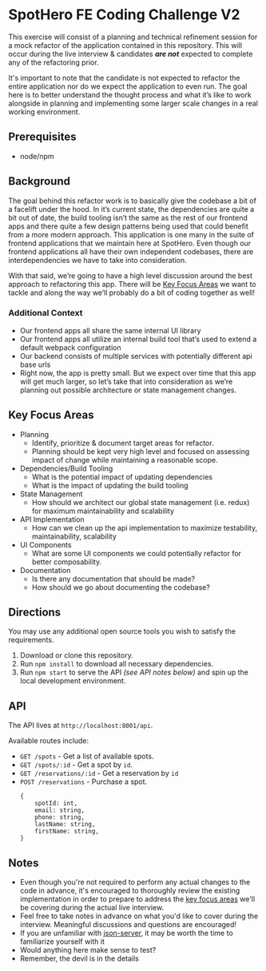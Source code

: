# SpotHero FE Coding Challenge V2
This exercise will consist of a planning and technical refinement session for a mock refactor of the application contained in this repository.  This will occur during the live interview & candidates **_are not_** expected to complete any of the refactoring prior.  

It's important to note that the candidate is not expected to refactor the entire application nor do we expect the application to even run.  The goal here is to better understand the thought process and what it’s like to work alongside in planning and implementing some larger scale changes in a real working environment.  

## Prerequisites
* node/npm

## Background
The goal behind this refactor work is to basically give the codebase a bit of a facelift under the hood.  In it’s current state, the dependencies are quite a bit out of date, the build tooling isn’t the same as the rest of our frontend apps and there quite a few design patterns being used that could benefit from a more modern approach.  This application is one many in the suite of frontend applications that we maintain here at SpotHero.  Even though our frontend applications all have their own independent codebases, there are interdependencies we have to take into consideration.   

With that said, we’re going to have a high level discussion around the best approach to refactoring this app.  There will be [Key Focus Areas](#key-focus-areas) we want to tackle and along the way we’ll probably do a bit of coding together as well!

### Additional Context
* Our frontend apps all share the same internal UI library
* Our frontend apps all utilize an internal build tool that’s used to extend a default webpack configuration
* Our backend consists of multiple services with potentially different api base urls
* Right now, the app is pretty small.  But we expect over time that this app will get much larger, so let’s take that into consideration as we’re planning out possible architecture or state management changes. 

## Key Focus Areas
* Planning
    * Identify, prioritize & document target areas for refactor. 
    * Planning should  be kept very high level and focused on assessing impact of change while maintaining a reasonable scope.
* Dependencies/Build Tooling
    * What is the potential impact of updating dependencies
    * What  is  the impact of updating the build tooling
* State Management 
    * How  should we architect our global  state management  (i.e. redux) for maximum maintainability  and scalability
* API Implementation
    * How can  we clean up the api implementation to maximize testability, maintainability, scalability
* UI Components
    * What are some UI components we could potentially refactor for better composability.
* Documentation
  * Is there any documentation that should be made? 
  * How should we go about documenting the codebase?

## Directions
You may use any additional open source tools you wish to satisfy the requirements.

1. Download or clone this repository.
1. Run `npm install` to download all necessary dependencies.
1. Run `npm start` to serve the API *(see API notes below)* and spin up the local development environment.

## API
The API lives at `http://localhost:8001/api`.

Available routes include:
* `GET /spots` - Get a list of available spots.
* `GET /spots/:id` - Get a spot by `id`.
* `GET /reservations/:id` - Get a reservation by `id`
* `POST /reservations` - Purchase a spot.
    ```
    {
        spotId: int,
        email: string,
        phone: string,
        lastName: string,
        firstName: string,
    }
    ```

## Notes

* Even though you're not required to perform any actual changes to the code in advance, it's encouraged to thoroughly review the existing implementation in order to prepare to address the [key focus areas](#key-focus-areas) we'll be covering during the actual live interview.  
* Feel free to take notes in advance on what you'd like to cover during the interview.  Meaningful discussions and questions are encouraged! 
* If you are unfamiliar with [json-server](https://www.npmjs.com/package/json-server#filter), it may be worth the time to familiarize yourself with it
* Would anything here make sense to test?
* Remember, the devil is in the details
